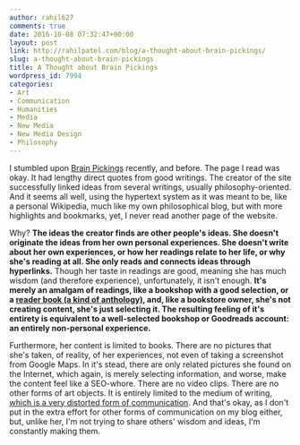 ```yaml
---
author: rahil627
comments: true
date: 2016-10-08 07:32:47+00:00
layout: post
link: http://rahilpatel.com/blog/a-thought-about-brain-pickings/
slug: a-thought-about-brain-pickings
title: A Thought about Brain Pickings
wordpress_id: 7994
categories:
- Art
- Communication
- Humanities
- Media
- New Media
- New Media Design
- Philosophy
---
```


I stumbled upon [Brain Pickings](https://www.brainpickings.org/) recently, and before. The page I read was okay. It had lengthy direct quotes from good writings. The creator of the site successfully linked ideas from several writings, usually philosophy-oriented. And it seems all well, using the hypertext system as it was meant to be, like a personal Wikipedia, much like my own philosophical blog, but with more highlights and bookmarks, yet, I never read another page of the website.

Why? **The ideas the creator finds are other people's ideas. She doesn't originate the ideas from her own personal experiences. She doesn't write about her own experiences, or how her readings relate to her life, or why she's reading at all. She only reads and connects ideas through hyperlinks.** Though her taste in readings are good, meaning she has much wisdom (and therefore experience), unfortunately, it isn't enough. **It's merely an amalgam of readings, like a bookshop with a good selection, or a [reader book (a kind of anthology)](http://www.rahilpatel.com/blog/the-kinds-of-literature-and-the-extraction-of-ideas), and, like a bookstore owner, she's not creating content, she's just selecting it. The resulting feeling of it's entirety is equivalent to a well-selected bookshop or Goodreads account: an entirely non-personal experience.**

Furthermore, her content is limited to books. There are no pictures that she's taken, of reality, of her experiences, not even of taking a screenshot from Google Maps. In it's stead, there are only related pictures she found on the Internet, which again, is merely selecting information, and worse, make the content feel like a SEO-whore. There are no video clips. There are no other forms of art objects. It is entirely limited to the medium of writing, [which is a very distorted form of communication](http://www.rahilpatel.com/blog/prose-is-superfluous-active-communication-through-play-and-art). And that's okay, as I don't put in the extra effort for other forms of communication on my blog either, but, unlike her, I'm not trying to share others' wisdom and ideas, I'm constantly making them.
